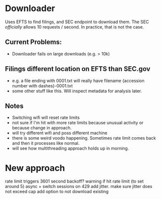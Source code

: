 # Downloader

Uses EFTS to find filings, and SEC endpoint to download them. The SEC *officially* allows 10 requests / second. In practice, that is not the case.

## Current Problems:
* Downloader fails on large downloads (e.g. > 10k)

## Filings different location on EFTS than SEC.gov
* e.g. a file ending with 0001.txt will really have filename {accession number with dashes}-0001.txt
* some other stuff like this. Will inspect metadata for analysis later.

## Notes
* Switching wifi will reset rate limits
* not sure if I'm hit with more rate limits because unusual activity or because change in approach.
* will try different wifi and poss different machine
* there is some weird voodo happening. Sometimes rate limit comes back and then it processes like normal.
* will see how multithreading approach holds up in morning. 

# New approach
rate limit triggers 3601 second backoff?
warning if hit rate limit (to set around 5)
async + switch sessions on 429
add jitter. make sure jitter does not exceed cap
add option to not download existing